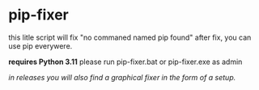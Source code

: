 # pip-fixer
this litle script will fix "no commaned named pip found" after fix, you can use pip everywere.

**requires Python 3.11**
please run pip-fixer.bat or pip-fixer.exe as admin

*in releases you will also find a graphical fixer in the form of a setup.*
